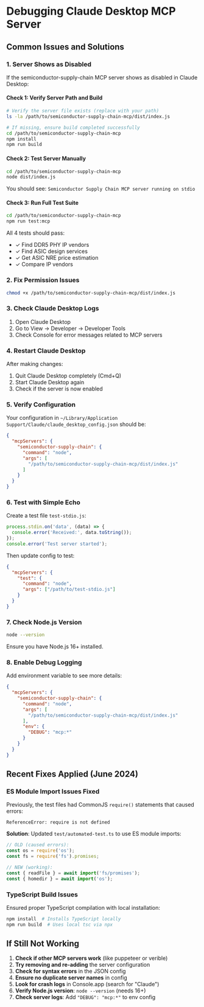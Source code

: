 # Debugging Claude Desktop MCP Server

## Common Issues and Solutions

### 1. Server Shows as Disabled

If the semiconductor-supply-chain MCP server shows as disabled in Claude Desktop:

#### Check 1: Verify Server Path and Build
```bash
# Verify the server file exists (replace with your path)
ls -la /path/to/semiconductor-supply-chain-mcp/dist/index.js

# If missing, ensure build completed successfully
cd /path/to/semiconductor-supply-chain-mcp
npm install
npm run build
```

#### Check 2: Test Server Manually
```bash
cd /path/to/semiconductor-supply-chain-mcp
node dist/index.js
```
You should see: `Semiconductor Supply Chain MCP server running on stdio`

#### Check 3: Run Full Test Suite
```bash
cd /path/to/semiconductor-supply-chain-mcp
npm run test:mcp
```
All 4 tests should pass:
- ✓ Find DDR5 PHY IP vendors
- ✓ Find ASIC design services  
- ✓ Get ASIC NRE price estimation
- ✓ Compare IP vendors

### 2. Fix Permission Issues
```bash
chmod +x /path/to/semiconductor-supply-chain-mcp/dist/index.js
```

### 3. Check Claude Desktop Logs

1. Open Claude Desktop
2. Go to View → Developer → Developer Tools
3. Check Console for error messages related to MCP servers

### 4. Restart Claude Desktop

After making changes:
1. Quit Claude Desktop completely (Cmd+Q)
2. Start Claude Desktop again
3. Check if the server is now enabled

### 5. Verify Configuration

Your configuration in `~/Library/Application Support/Claude/claude_desktop_config.json` should be:

```json
{
  "mcpServers": {
    "semiconductor-supply-chain": {
      "command": "node",
      "args": [
        "/path/to/semiconductor-supply-chain-mcp/dist/index.js"
      ]
    }
  }
}
```

### 6. Test with Simple Echo

Create a test file `test-stdio.js`:
```javascript
process.stdin.on('data', (data) => {
  console.error('Received:', data.toString());
});
console.error('Test server started');
```

Then update config to test:
```json
{
  "mcpServers": {
    "test": {
      "command": "node",
      "args": ["/path/to/test-stdio.js"]
    }
  }
}
```

### 7. Check Node.js Version
```bash
node --version
```
Ensure you have Node.js 16+ installed.

### 8. Enable Debug Logging

Add environment variable to see more details:
```json
{
  "mcpServers": {
    "semiconductor-supply-chain": {
      "command": "node",
      "args": [
        "/path/to/semiconductor-supply-chain-mcp/dist/index.js"
      ],
      "env": {
        "DEBUG": "mcp:*"
      }
    }
  }
}
```

## Recent Fixes Applied (June 2024)

### ES Module Import Issues Fixed
Previously, the test files had CommonJS `require()` statements that caused errors:
```
ReferenceError: require is not defined
```

**Solution**: Updated `test/automated-test.ts` to use ES module imports:
```typescript
// OLD (caused errors):
const os = require('os');
const fs = require('fs').promises;

// NEW (working):
const { readFile } = await import('fs/promises');
const { homedir } = await import('os');
```

### TypeScript Build Issues
Ensured proper TypeScript compilation with local installation:
```bash
npm install  # Installs TypeScript locally
npm run build  # Uses local tsc via npx
```

## If Still Not Working

1. **Check if other MCP servers work** (like puppeteer or verible)
2. **Try removing and re-adding** the server configuration
3. **Check for syntax errors** in the JSON config
4. **Ensure no duplicate server names** in config
5. **Look for crash logs** in Console.app (search for "Claude")
6. **Verify Node.js version**: `node --version` (needs 16+)
7. **Check server logs**: Add `"DEBUG": "mcp:*"` to env config